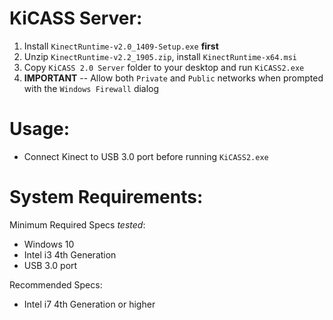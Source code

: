 # KiCASS Server:
1. Install `KinectRuntime-v2.0_1409-Setup.exe` **first**
2. Unzip `KinectRuntime-v2.2_1905.zip`, install `KinectRuntime-x64.msi`
3. Copy `KiCASS 2.0 Server` folder to your desktop and run `KiCASS2.exe`
4. **IMPORTANT** -- Allow both `Private` and `Public` networks when prompted with the `Windows Firewall` dialog


# Usage: 
- Connect Kinect to USB 3.0 port before running `KiCASS2.exe`


# System Requirements:
Minimum Required Specs *tested*:
- Windows 10
- Intel i3 4th Generation
- USB 3.0 port

Recommended Specs:
- Intel i7 4th Generation or higher
